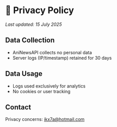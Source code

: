 # 🔐 Privacy Policy

_Last updated: 15 July 2025_

## Data Collection
- AniNewsAPI collects no personal data
- Server logs (IP/timestamp) retained for 30 days

## Data Usage
- Logs used exclusively for analytics
- No cookies or user tracking

## Contact
Privacy concerns: ikx7a@hotmail.com

